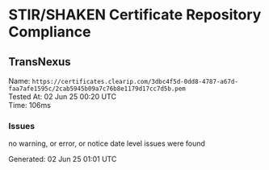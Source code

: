 # STIR/SHAKEN Certificate Repository Compliance

## TransNexus

Name: `https://certificates.clearip.com/3dbc4f5d-0dd8-4787-a67d-faa7afe1595c/2cab5945b09a7c76b8e1179d17cc7d5b.pem`\
Tested At: 02 Jun 25 00:20 UTC\
Time: 106ms

### Issues

no warning, or error, or notice date level issues were found

Generated: 02 Jun 25 01:01 UTC
